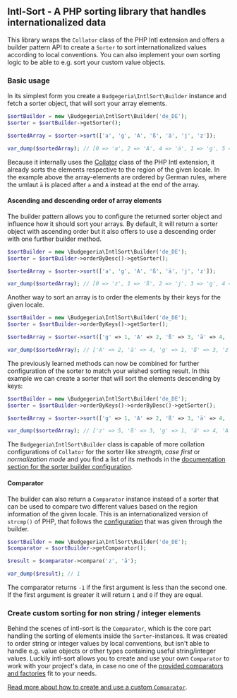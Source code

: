 ## Intl-Sort - A PHP sorting library that handles internationalized data

This library wraps the `Collator` class of the PHP Intl extension and offers a builder pattern
API to create a `Sorter` to sort internationalized values according to local conventions. You can also
implement your own sorting logic to be able to e.g. sort your custom value objects.

### Basic usage

In its simplest form you create a `Budgegeria\IntlSort\Builder` instance and fetch a
sorter object, that will sort your array elements.

```php
$sortBuilder = new \Budgegeria\IntlSort\Builder('de_DE');
$sorter = $sortBuilder->getSorter();

$sortedArray = $sorter->sort(['a', 'g', 'A', 'ß', 'ä', 'j', 'z']);

var_dump($sortedArray); // [0 => 'a', 2 => 'A', 4 => 'ä', 1 => 'g', 5 => 'j', 3 => 'ß', 6 => 'z'];
```

Because it internally uses the [Collator](https://www.php.net/manual/en/class.collator.php)
class of the PHP Intl extension, it already sorts the elements respective to the region of
the given locale. In the example above the array-elements are ordered by German rules, where
the umlaut `ä` is placed after `a` and `A` instead at the end of the array.

#### Ascending and descending order of array elements

The builder pattern allows you to configure the returned sorter object and influence how
it should sort your arrays. By default, it will return a sorter object with ascending order but
it also offers to use a descending order with one further builder method.

```php
$sortBuilder = new \Budgegeria\IntlSort\Builder('de_DE');
$sorter = $sortBuilder->orderByDesc()->getSorter();

$sortedArray = $sorter->sort(['a', 'g', 'A', 'ß', 'ä', 'j', 'z']);

var_dump($sortedArray); // [0 => 'z', 1 => 'ß', 2 => 'j', 3 => 'g', 4 => 'ä', 5 => 'A', 6 => 'a',];
```

Another way to sort an array is to order the elements by their keys for the given locale.

```php
$sortBuilder = new \Budgegeria\IntlSort\Builder('de_DE');
$sorter = $sortBuilder->orderByKeys()->getSorter();

$sortedArray = $sorter->sort(['g' => 1, 'A' => 2, 'ß' => 3, 'ä' => 4, 'z' => 5]);

var_dump($sortedArray); // ['A' => 2, 'ä' => 4, 'g' => 1, 'ß' => 3, 'z' => 5];
```

The previously learned methods can now be combined for further configuration of the sorter to
match your wished sorting result. In this example we can create a sorter that will sort the
elements descending by keys:

```php
$sortBuilder = new \Budgegeria\IntlSort\Builder('de_DE');
$sorter = $sortBuilder->orderByKeys()->orderByDesc()->getSorter();

$sortedArray = $sorter->sort(['g' => 1, 'A' => 2, 'ß' => 3, 'ä' => 4, 'z' => 5]);

var_dump($sortedArray); // ['z' => 5, 'ß' => 3, 'g' => 1, 'ä' => 4, 'A' => 2,];
```

The `Budgegeria\IntlSort\Builder` class is capable of more collation configurations of `Collator`
for the sorter like _strength_, _case first_ or _normalization mode_ and you find a list of its methods
in the [documentation section for the sorter builder configuration](sorter-builder.md).

#### Comparator

The builder can also return a `Comparator` instance instead of a sorter that can be used to compare
two different values based on the region information of the given locale. This is an internationalized
version of `strcmp()` of PHP, that follows the [configuration](sorter-builder.md) that was given
through the builder.

```php
$sortBuilder = new \Budgegeria\IntlSort\Builder('de_DE');
$comparator = $sortBuilder->getComparator();

$result = $comparator->compare('z', 'ä');

var_dump($result); // 1
```

The comparator returns `-1` if the first argument is less than the second one. If the first argument
is greater it will return `1` and `0` if they are equal.

### Create custom sorting for non string / integer elements

Behind the scenes of intl-sort is the `Comparator`, which is the core part handling the sorting of elements inside
the `Sorter`-instances. It was created to order string or integer values by local conventions, but isn't able to handle
e.g. value objects or other types containing useful string/integer values. Luckily intl-sort allows you to create and
use your own `Comparator` to work with your project's data, in case no one of the 
[provided comparators and factories](factory.md) fit to your needs.

[Read more about how to create and use a custom `Comparator`](custom-comparator.md).